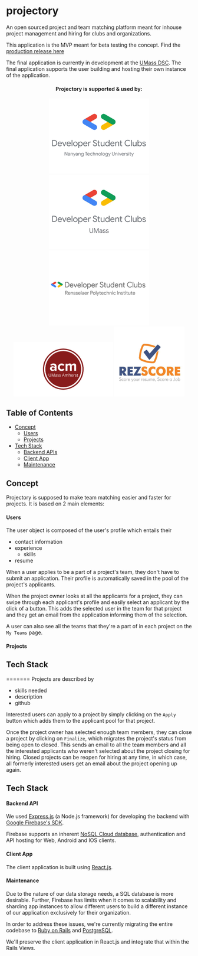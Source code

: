 # projectory

An open sourced project and team matching platform meant for inhouse project management and hiring for clubs and organizations.

This application is the MVP meant for beta testing the concept.
Find the [production release here](https://projectory-5171c.web.app/)

The final application is currently in development at the [UMass DSC](https://github.com/dsc-umass/project-matching). The final application supports the user building and hosting their own instance of the application.

<div><p align="center">
<center><h4>Projectory is supported & used by:</h4><a href="https://www.linkedin.com/company/dscntu/"><img width="270" src="/assets/dsc_ntu.png" target="_blank"></a>
<a href="https://umassdsc.com/" target="_blank"><img width="270" src="./assets/dsc_umass.jpg"></a>
<a href="http://www.dsc-rpi.club/" target="_blank"><img width="270" src="./assets/dsc_rpi.png"></a>
<a href="https://umass.acm.org/" target="_blank"><img width="270" src="./assets/umassacmlogo.png"></a>
<a href="https://jobs.rezscore.com/" target="_blank"><img width="190" src="/assets/rez_score.jpeg"></a>
</center></p></div>

## Table of Contents
  - [Concept](#concept)
      - [Users](#users)
      - [Projects](#projects)
  - [Tech Stack](#tech-stack)
    - [Backend APIs](#backend-api)
    - [Client App](#client-app)
    - [Maintenance](#maintenance)

##  Concept

Projectory is supposed to make team matching easier and faster for projects. It is based on 2 main elements:

#### Users

 The user object is composed of the user's profile which entails their 
 - contact information
 - experience
   - skills
 - resume
  
 When a user applies to be a part of a project's team, they don't have to submit an application. Their profile is automatically saved in the pool of the project's applicants.

 When the project owner looks at all the applicants for a project, they can swipe through each applicant's profile and easily select an applicant by the click of a button. This adds the selected user in the team for that project and they get an email from the application informing them of the selection.

 A user can also see all the teams that they're a part of in each project on the `My Teams` page.

#### Projects


## Tech Stack
=======
 Projects are described by
 - skills needed
 - description
 - github

 Interested users can apply to a project by simply clicking on the `Apply` button which adds them to the applicant pool for that project.

 Once the project owner has selected enough team members, they can close a project by clicking on `Finalize`, which migrates the project's status from being open to closed. This sends an email to all the team members and all the interested applicants who weren't selected about the project closing for hiring.
 Closed projects can be reopen for hiring at any time, in which case, all formerly interested users get an email about the project opening up again.

## Tech Stack

#### Backend API

We used [Express.js](http://expressjs.com/) (a Node.js framework) for developing the backend with [Google Firebase's SDK](https://firebase.google.com/docs/reference).

Firebase supports an inherent [NoSQL Cloud database](https://firebase.google.com/docs/firestore/?gclid=CjwKCAjwqpP2BRBTEiwAfpiD--hcBTjLfNQXTJ_gD6GutvrJFG8I6x0fakPT2D7AAJXWSJgRx3okhhoCKcYQAvD_BwE), authentication and API hosting for Web, Android and IOS clients.

#### Client App

The client application is built using [React.js](https://reactjs.org/).

#### Maintenance

Due to the nature of our data storage needs, a SQL database is more desirable. Further, Firebase has limits when it comes to scalability and sharding app instances to allow different users to build a different instance of our application exclusively for their organization.

In order to address these issues, we're currently migrating the entire codebase to [Ruby on Rails](https://rubyonrails.org/) and [PostgreSQL](https://www.postgresql.org/). 

We'll preserve the client application in React.js and integrate that within the Rails Views.

